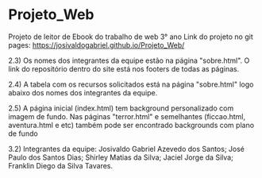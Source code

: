 # Projeto_Web
Projeto de leitor de Ebook do trabalho de web 3° ano
Link do projeto no git pages: https://josivaldogabriel.github.io/Projeto_Web/

2.3)
Os nomes dos integrantes da equipe estão na página "sobre.html".
O link do repositório dentro do site está nos footers de todas as páginas.

2.4) A tabela com os recursos solicitados está na página "sobre.html" logo abaixo dos nomes dos integrantes da equipe.

2.5) A página inicial (index.html) tem background personalizado com imagem de fundo. Nas páginas "terror.html" e semelhantes (ficcao.html, aventura.html e etc) também pode ser encontrado backgrounds com plano de fundo

3.2) Integrantes da equipe: Josivaldo Gabriel Azevedo dos Santos; José Paulo dos Santos Dias; Shirley Matias da Silva; Jaciel Jorge da Silva; Franklin Diego da Silva Tavares.
